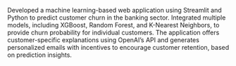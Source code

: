 Developed a machine learning-based web application using Streamlit and Python to predict customer churn in the banking sector. Integrated multiple models, including XGBoost, Random Forest, and K-Nearest Neighbors, to provide churn probability for individual customers. The application offers customer-specific explanations using OpenAI’s API and generates personalized emails with incentives to encourage customer retention, based on prediction insights.
